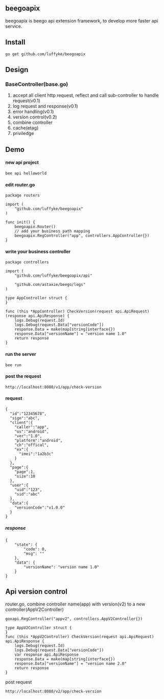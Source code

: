 ## beegoapix
beegoapix is beego api extension framework, to develop more faster api service.

## Install
```
go get github.com/luffyke/beegoapix
```

## Design
### BaseController(base.go)
1. accept all client http request, reflect and call sub-controller to handle request(v0.1)
2. log request and response(v0.1)
3. error handling(v0.1)
4. version control(v0.2)
5. combine controller
6. cache(etag)
7. priviledge

## Demo
#### new api project
```
bee api helloworld
```

#### edit router.go
```
package routers

import (
	"github.com/luffyke/beegoapix"
)

func init() {
	beegoapix.Router()
	// add your business path mapping
	beegoapix.RegController("app", controllers.AppController{})
}
```

#### write your business controller
```
package controllers

import (
	"github.com/luffyke/beegoapix/api"

	"github.com/astaxie/beego/logs"
)

type AppController struct {
}

func (this *AppController) CheckVersion(request api.ApiRequest) (response api.ApiResponse) {
	logs.Debug(request.Id)
	logs.Debug(request.Data["versionCode"])
	response.Data = make(map[string]interface{})
	response.Data["versionName"] = "version name 1.0"
	return response
}
```

#### run the server
```
bee run
```

#### post the request
```
http://localhost:8080/v1/app/check-version
```

#### request
```
{
  "id":"12345678",
  "sign":"abc",
  "client":{
    "caller":"app",
    "os":"android",
    "ver":"1.0",
    "platform":"android",
    "ch":"offical",
    "ex":{
      "imei":"1a2b3c"
    }
  },
  "page":{
  	"page":1,
  	"size":10
  },
  "user":{
    "uid":"123",
    "sid":"abc"
  },
  "data":{
    "versionCode":"v1.0.0"
  }
}
```

##### response
```
{
    "state": {
        "code": 0,
        "msg": ""
    },
    "data": {
        "versionName": "version name 1.0"
    }
}
```

## Api version control
router.go, combine controller name(app) with version(v2) to a new controller(AppV2Controller)
```
goxapi.RegController("appv2", controllers.AppV2Controller{})
```

```
type AppV2Controller struct {
}
func (this *AppV2Controller) CheckVersion(request api.ApiRequest) api.ApiResponse {
	logs.Debug(request.Id)
	logs.Debug(request.Data["versionCode"])
	var response api.ApiResponse
	response.Data = make(map[string]interface{})
	response.Data["versionName"] = "version name 2.0"
	return response
}
```

post request
```
http://localhost:8080/v2/app/check-version
```